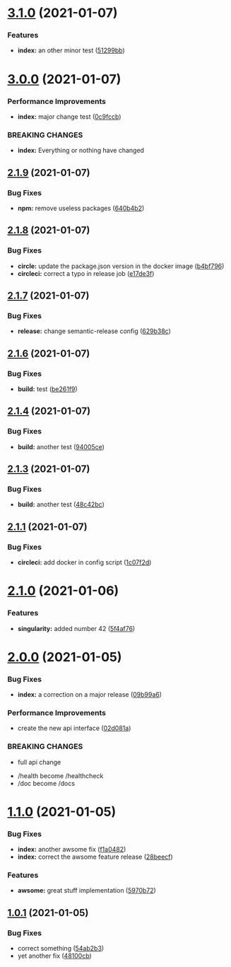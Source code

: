 # [3.1.0](https://github.com/Sagacify/semantic-test/compare/v3.0.0...v3.1.0) (2021-01-07)


### Features

* **index:** an other minor test ([51299bb](https://github.com/Sagacify/semantic-test/commit/51299bb72ab4b5b1426ebaa05f255b9d6bd66efe))

# [3.0.0](https://github.com/Sagacify/semantic-test/compare/v2.1.9...v3.0.0) (2021-01-07)


### Performance Improvements

* **index:** major change test ([0c9fccb](https://github.com/Sagacify/semantic-test/commit/0c9fccbfbdc06a5bcba4e50a75aa2a4b3dafa01e))


### BREAKING CHANGES

* **index:** Everything or nothing have changed

## [2.1.9](https://github.com/Sagacify/semantic-test/compare/v2.1.8...v2.1.9) (2021-01-07)


### Bug Fixes

* **npm:** remove useless packages ([640b4b2](https://github.com/Sagacify/semantic-test/commit/640b4b2973a3dfa53a45ca604a7404073d1c0af6))

## [2.1.8](https://github.com/Sagacify/semantic-test/compare/v2.1.7...v2.1.8) (2021-01-07)


### Bug Fixes

* **circle:** update the package.json version in the docker image ([b4bf796](https://github.com/Sagacify/semantic-test/commit/b4bf7965350a5880337333c958615418f0074c54))
* **circleci:** correct a typo in release job ([e17de3f](https://github.com/Sagacify/semantic-test/commit/e17de3ff873463c4909f52f616f5b052bcdf8bfc))

## [2.1.7](https://github.com/Sagacify/semantic-test/compare/v2.1.6...v2.1.7) (2021-01-07)


### Bug Fixes

* **release:** change semantic-release config ([629b38c](https://github.com/Sagacify/semantic-test/commit/629b38c539384d0255434c56ae0f4c0b46722f98))

## [2.1.6](https://github.com/Sagacify/semantic-test/compare/v2.1.5...v2.1.6) (2021-01-07)


### Bug Fixes

* **build:** test ([be261f9](https://github.com/Sagacify/semantic-test/commit/be261f9839a9fafe1e31ea3140c05785b15e563d))

## [2.1.4](https://github.com/Sagacify/semantic-test/compare/v2.1.3...v2.1.4) (2021-01-07)


### Bug Fixes

* **build:** another test ([94005ce](https://github.com/Sagacify/semantic-test/commit/94005cedc17b6be8dafbf2841851b3f9bbe4e870))

## [2.1.3](https://github.com/Sagacify/semantic-test/compare/v2.1.2...v2.1.3) (2021-01-07)


### Bug Fixes

* **build:** another test ([48c42bc](https://github.com/Sagacify/semantic-test/commit/48c42bcd93f81904a09019def3d5fc2032c47aa5))

## [2.1.1](https://github.com/Sagacify/semantic-test/compare/v2.1.0...v2.1.1) (2021-01-07)


### Bug Fixes

* **circleci:** add docker in config script ([1c07f2d](https://github.com/Sagacify/semantic-test/commit/1c07f2d4c14236b2f331d5abc52b01e0e8e7b988))

# [2.1.0](https://github.com/Sagacify/semantic-test/compare/v2.0.0...v2.1.0) (2021-01-06)


### Features

* **singularity:** added number 42 ([5f4af76](https://github.com/Sagacify/semantic-test/commit/5f4af762e4faf1d3c0d397f0872b540fb855d46e))

# [2.0.0](https://github.com/Sagacify/semantic-test/compare/v1.1.0...v2.0.0) (2021-01-05)


### Bug Fixes

* **index:** a correction on a major release ([09b99a6](https://github.com/Sagacify/semantic-test/commit/09b99a691172a6a3685c00658540a91051fce5ad))


### Performance Improvements

* create the new api interface ([02d081a](https://github.com/Sagacify/semantic-test/commit/02d081a2407cbfe8b0128229a228a405295f55f3))


### BREAKING CHANGES

* full api change

- /health become /healthcheck
- /doc become /docs

# [1.1.0](https://github.com/Sagacify/semantic-test/compare/v1.0.1...v1.1.0) (2021-01-05)


### Bug Fixes

* **index:** another awsome fix ([f1a0482](https://github.com/Sagacify/semantic-test/commit/f1a048231401e35bf069ddc906289f8fca7aa7c1))
* **index:** correct the awsome feature release ([28beecf](https://github.com/Sagacify/semantic-test/commit/28beecf0586dfda7098f0b51d6d387e261c56b83))


### Features

* **awsome:** great stuff implementation ([5970b72](https://github.com/Sagacify/semantic-test/commit/5970b72057927cf52afbb44bc1a95ac1faacd651))

## [1.0.1](https://github.com/Sagacify/semantic-test/compare/v1.0.0...v1.0.1) (2021-01-05)


### Bug Fixes

* correct something ([54ab2b3](https://github.com/Sagacify/semantic-test/commit/54ab2b3b7c806c19355fafaa26cfbd40e3a639f9))
* yet another fix ([48100cb](https://github.com/Sagacify/semantic-test/commit/48100cbb9274edf179e052b1930c028b30e1c9af))

